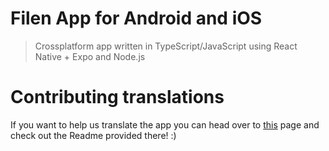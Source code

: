 # Filen App for Android and iOS
> Crossplatform app written in TypeScript/JavaScript using React Native + Expo and Node.js

# Contributing translations
If you want to help us translate the app you can head over to [this](https://github.com/FilenCloudDienste/filen-mobile/tree/master/src/i18n) page and check out the Readme provided there! :)
